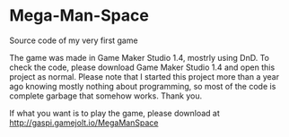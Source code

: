 # Mega-Man-Space
Source code of my very first game

The game was made in Game Maker Studio 1.4, mostrly using DnD.
To check the code, please download Game Maker Studio 1.4 and open this project as normal.
Please note that I started this project more than a year ago knowing mostly nothing about
programming, so most of the code is complete garbage that somehow works. Thank you.

If what you want is to play the game, please download at http://gaspi.gamejolt.io/MegaManSpace
